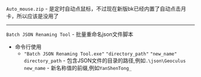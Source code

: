 `Auto_mouse.zip` - 是定时自动点鼠标，不过现在新版bk已经内置了自动点击月卡，所以应该是没用了   

---
`Batch JSON Renaming Tool` - 批量重命名json文件脚本
* 命令行使用
  * `"Batch JSON Renaming Tool.exe"` `"directory_path"` `"new_name"`    
  `directory_path` - 包含JSON文件的目录的路径,例如`.\json\Geoculus`   
  `new_name` - 新名称值的前缀,例如`YanShenTong_`